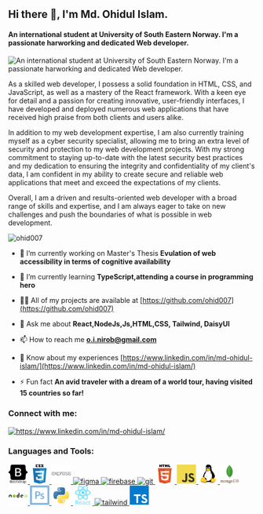 ## Hi there 👋, I'm Md. Ohidul Islam.
####  An international student at University of South Eastern Norway. I'm a passionate harworking and dedicated Web developer.
![ An international student at University of South Eastern Norway. I'm a passionate harworking and dedicated Web developer.](https://scontent.fosl1-1.fna.fbcdn.net/v/t39.30808-6/314932951_5640894502697024_7122070866073928325_n.jpg?_nc_cat=104&ccb=1-7&_nc_sid=19026a&_nc_ohc=FuV4Y3QH-44AX8HSGpS&_nc_ht=scontent.fosl1-1.fna&oh=00_AfAWnBzYIOD9M4INfxmn3jCZp5-EeVt-NqVqm1tAZKW_dQ&oe=64C2F835)

As a skilled web developer, I possess a solid foundation in HTML, CSS, and JavaScript, as well as a mastery of the React framework. With a keen eye for detail and a passion for creating innovative, user-friendly interfaces, I have developed and deployed numerous web applications that have received high praise from both clients and users alike.

In addition to my web development expertise, I am also currently training myself as a cyber security specialist, allowing me to bring an extra level of security and protection to my web development projects. With my strong commitment to staying up-to-date with the latest security best practices and my dedication to ensuring the integrity and confidentiality of my client's data, I am confident in my ability to create secure and reliable web applications that meet and exceed the expectations of my clients.

Overall, I am a driven and results-oriented web developer with a broad range of skills and expertise, and I am always eager to take on new challenges and push the boundaries of what is possible in web development.
<p align="left"> <img src="https://komarev.com/ghpvc/?username=ohid007&label=Profile%20views&color=0e75b6&style=flat" alt="ohid007" /> </p>

- 🔭 I’m currently working on Master's Thesis **Evulation of web accessibility in terms of cognitive availability**

- 🌱 I’m currently learning **TypeScript,attending a course in programming hero**

- 👨‍💻 All of my projects are available at [https://github.com/ohid007](https://github.com/ohid007)

- 💬 Ask me about **React,NodeJs,Js,HTML,CSS, Tailwind, DaisyUI**

- 📫 How to reach me **o.i.nirob@gmail.com**

- 📄 Know about my experiences [https://www.linkedin.com/in/md-ohidul-islam/](https://www.linkedin.com/in/md-ohidul-islam/)

- ⚡ Fun fact **An avid traveler with a dream of a world tour, having visited 15 countries so far!**

<h3 align="left">Connect with me:</h3>
<p align="left">
<a href="https://linkedin.com/in/https://www.linkedin.com/in/md-ohidul-islam/" target="blank"><img align="center" src="https://raw.githubusercontent.com/rahuldkjain/github-profile-readme-generator/master/src/images/icons/Social/linked-in-alt.svg" alt="https://www.linkedin.com/in/md-ohidul-islam/" height="30" width="40" /></a>
</p>

<h3 align="left">Languages and Tools:</h3>
<p align="left"> <a href="https://getbootstrap.com" target="_blank" rel="noreferrer"> <img src="https://raw.githubusercontent.com/devicons/devicon/master/icons/bootstrap/bootstrap-plain-wordmark.svg" alt="bootstrap" width="40" height="40"/> </a> <a href="https://www.w3schools.com/css/" target="_blank" rel="noreferrer"> <img src="https://raw.githubusercontent.com/devicons/devicon/master/icons/css3/css3-original-wordmark.svg" alt="css3" width="40" height="40"/> </a> <a href="https://expressjs.com" target="_blank" rel="noreferrer"> <img src="https://raw.githubusercontent.com/devicons/devicon/master/icons/express/express-original-wordmark.svg" alt="express" width="40" height="40"/> </a> <a href="https://www.figma.com/" target="_blank" rel="noreferrer"> <img src="https://www.vectorlogo.zone/logos/figma/figma-icon.svg" alt="figma" width="40" height="40"/> </a> <a href="https://firebase.google.com/" target="_blank" rel="noreferrer"> <img src="https://www.vectorlogo.zone/logos/firebase/firebase-icon.svg" alt="firebase" width="40" height="40"/> </a> <a href="https://git-scm.com/" target="_blank" rel="noreferrer"> <img src="https://www.vectorlogo.zone/logos/git-scm/git-scm-icon.svg" alt="git" width="40" height="40"/> </a> <a href="https://www.w3.org/html/" target="_blank" rel="noreferrer"> <img src="https://raw.githubusercontent.com/devicons/devicon/master/icons/html5/html5-original-wordmark.svg" alt="html5" width="40" height="40"/> </a> <a href="https://developer.mozilla.org/en-US/docs/Web/JavaScript" target="_blank" rel="noreferrer"> <img src="https://raw.githubusercontent.com/devicons/devicon/master/icons/javascript/javascript-original.svg" alt="javascript" width="40" height="40"/> </a> <a href="https://www.linux.org/" target="_blank" rel="noreferrer"> <img src="https://raw.githubusercontent.com/devicons/devicon/master/icons/linux/linux-original.svg" alt="linux" width="40" height="40"/> </a> <a href="https://www.mongodb.com/" target="_blank" rel="noreferrer"> <img src="https://raw.githubusercontent.com/devicons/devicon/master/icons/mongodb/mongodb-original-wordmark.svg" alt="mongodb" width="40" height="40"/> </a> <a href="https://nodejs.org" target="_blank" rel="noreferrer"> <img src="https://raw.githubusercontent.com/devicons/devicon/master/icons/nodejs/nodejs-original-wordmark.svg" alt="nodejs" width="40" height="40"/> </a> <a href="https://www.photoshop.com/en" target="_blank" rel="noreferrer"> <img src="https://raw.githubusercontent.com/devicons/devicon/master/icons/photoshop/photoshop-line.svg" alt="photoshop" width="40" height="40"/> </a> <a href="https://www.python.org" target="_blank" rel="noreferrer"> <img src="https://raw.githubusercontent.com/devicons/devicon/master/icons/python/python-original.svg" alt="python" width="40" height="40"/> </a> <a href="https://reactjs.org/" target="_blank" rel="noreferrer"> <img src="https://raw.githubusercontent.com/devicons/devicon/master/icons/react/react-original-wordmark.svg" alt="react" width="40" height="40"/> </a> <a href="https://tailwindcss.com/" target="_blank" rel="noreferrer"> <img src="https://www.vectorlogo.zone/logos/tailwindcss/tailwindcss-icon.svg" alt="tailwind" width="40" height="40"/> </a> <a href="https://www.typescriptlang.org/" target="_blank" rel="noreferrer"> <img src="https://raw.githubusercontent.com/devicons/devicon/master/icons/typescript/typescript-original.svg" alt="typescript" width="40" height="40"/> </a> </p>

